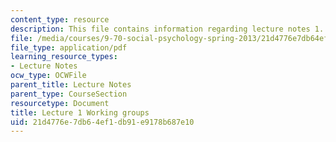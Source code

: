 ```yaml
---
content_type: resource
description: This file contains information regarding lecture notes 1.
file: /media/courses/9-70-social-psychology-spring-2013/21d4776e7db64ef1db91e9178b687e10_MIT9_70S13_Wrkg_grp_L1.pdf
file_type: application/pdf
learning_resource_types:
- Lecture Notes
ocw_type: OCWFile
parent_title: Lecture Notes
parent_type: CourseSection
resourcetype: Document
title: Lecture 1 Working groups
uid: 21d4776e-7db6-4ef1-db91-e9178b687e10
---
```

